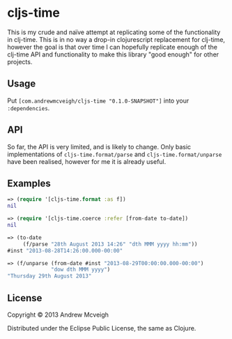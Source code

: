 # cljs-time

This is my crude and naïve attempt at replicating some of the functionality in
clj-time. This is in no way a drop-in clojurescript replacement for clj-time,
however the goal is that over time I can hopefully replicate enough of the
clj-time API and functionality to make this library "good enough" for other
projects.

## Usage

Put `[com.andrewmcveigh/cljs-time "0.1.0-SNAPSHOT"]` into your `:dependencies`.

## API

So far, the API is very limited, and is likely to change. Only basic
implementations of `cljs-time.format/parse` and `cljs-time.format/unparse` have
been realised, however for me it is already useful.

## Examples

```clojure
=> (require '[cljs-time.format :as f])
nil

=> (require '[cljs-time.coerce :refer [from-date to-date])
nil

=> (to-date
     (f/parse "28th August 2013 14:26" "dth MMM yyyy hh:mm"))
#inst "2013-08-28T14:26:00.000-00:00"

=> (f/unparse (from-date #inst "2013-08-29T00:00:00.000-00:00")
              "dow dth MMM yyyy")
"Thursday 29th August 2013"
```

## License

Copyright © 2013 Andrew Mcveigh

Distributed under the Eclipse Public License, the same as Clojure.
